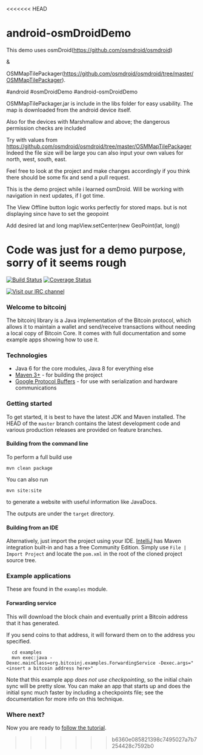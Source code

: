 <<<<<<< HEAD
# android-osmDroidDemo

This demo uses osmDroid(https://github.com/osmdroid/osmdroid) 

&

OSMMapTilePackager(https://github.com/osmdroid/osmdroid/tree/master/OSMMapTilePackager).

#android #osmDroidDemo #android-osmDroidDemo

OSMMapTilePackager.jar is include in the libs folder for easy usability. The map is downloaded from the android device itself.

Also for the devices with Marshmallow and above; the dangerous permission checks are included


Try with values from https://github.com/osmdroid/osmdroid/tree/master/OSMMapTilePackager
Indeed the file size will be large 
you can also input your own values for north,  west, south, east.

Feel free to look at the project and make changes accordingly if you think there should be some fix and send a pull request.

This is the demo project while i learned osmDroid. Will be working with navigation in next updates, if I got time.

The View Offline button logic works perfectly for stored maps. but is not displaying since have to set the geopoint

Add desired lat and long
mapView.setCenter(new GeoPoint(lat, long))

Code was just for a demo purpose, sorry of it seems rough
=======
[![Build Status](https://travis-ci.org/bitcoinj/bitcoinj.png?branch=master)](https://travis-ci.org/bitcoinj/bitcoinj)   [![Coverage Status](https://coveralls.io/repos/bitcoinj/bitcoinj/badge.png?branch=master)](https://coveralls.io/r/bitcoinj/bitcoinj?branch=master) 

[![Visit our IRC channel](https://kiwiirc.com/buttons/irc.freenode.net/bitcoinj.png)](https://kiwiirc.com/client/irc.freenode.net/bitcoinj)

### Welcome to bitcoinj

The bitcoinj library is a Java implementation of the Bitcoin protocol, which allows it to maintain a wallet and send/receive transactions without needing a local copy of Bitcoin Core. It comes with full documentation and some example apps showing how to use it.

### Technologies

* Java 6 for the core modules, Java 8 for everything else
* [Maven 3+](http://maven.apache.org) - for building the project
* [Google Protocol Buffers](https://github.com/google/protobuf) - for use with serialization and hardware communications

### Getting started

To get started, it is best to have the latest JDK and Maven installed. The HEAD of the `master` branch contains the latest development code and various production releases are provided on feature branches.

#### Building from the command line

To perform a full build use
```
mvn clean package
```
You can also run
```
mvn site:site
```
to generate a website with useful information like JavaDocs.

The outputs are under the `target` directory.

#### Building from an IDE

Alternatively, just import the project using your IDE. [IntelliJ](http://www.jetbrains.com/idea/download/) has Maven integration built-in and has a free Community Edition. Simply use `File | Import Project` and locate the `pom.xml` in the root of the cloned project source tree.

### Example applications

These are found in the `examples` module.

#### Forwarding service

This will download the block chain and eventually print a Bitcoin address that it has generated.

If you send coins to that address, it will forward them on to the address you specified.

```
  cd examples
  mvn exec:java -Dexec.mainClass=org.bitcoinj.examples.ForwardingService -Dexec.args="<insert a bitcoin address here>"
```

Note that this example app *does not use checkpointing*, so the initial chain sync will be pretty slow. You can make an app that starts up and does the initial sync much faster by including a checkpoints file; see the documentation for
more info on this technique.

### Where next?

Now you are ready to [follow the tutorial](https://bitcoinj.github.io/getting-started).
>>>>>>> b6360e085821398c7495027a7b7254428c7592b0

